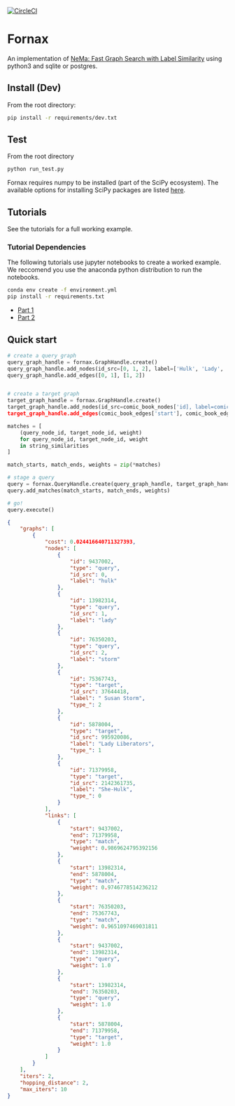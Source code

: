 [![CircleCI](https://circleci.com/gh/CDECatapult/fornax.svg?style=svg&circle-token=2110b6bc1d713698d241fd08ae60cd925e60062f)](https://circleci.com/gh/CDECatapult/fornax)

# Fornax

An implementation of [NeMa: Fast Graph Search with Label Similarity](http://www.vldb.org/pvldb/vol6/p181-khan.pdf) using python3 and sqlite or postgres.

## Install (Dev)

From the root directory:

```bash
pip install -r requirements/dev.txt
``` 

## Test

From the root directory

```bash
python run_test.py
```

Fornax requires numpy to be installed (part of the SciPy ecosystem). 
The available options for installing SciPy packages are listed [here](https://scipy.org/install.html).

## Tutorials

See the tutorials for a full working example.

### Tutorial Dependencies

The following tutorials use jupyter notebooks to create a worked example.
We reccomend you use the anaconda python distribution to run the notebooks.

```bash
conda env create -f environment.yml
pip install -r requirements.txt
```

* [Part 1](https://github.com/CDECatapult/fornax/blob/master/notebooks/tutorial/Tutorial%201%20-%20Creating%20a%20Dataset.ipynb)
* [Part 2](https://github.com/CDECatapult/fornax/blob/master/notebooks/tutorial/Tutorial%202%20-%20Making%20a%20Query.ipynb)

## Quick start

```python
# create a query graph
query_graph_handle = fornax.GraphHandle.create()
query_graph_handle.add_nodes(id_src=[0, 1, 2], label=['Hulk', 'Lady', 'Storm'])
query_graph_handle.add_edges([0, 1], [1, 2])


# create a target graph
target_graph_handle = fornax.GraphHandle.create()
target_graph_handle.add_nodes(id_src=comic_book_nodes['id], label=comic_book_nodes['name'])
target_graph_handle.add_edges(comic_book_edges['start'], comic_book_edges['end'])

matches = [
    (query_node_id, target_node_id, weight) 
    for query_node_id, target_node_id, weight 
    in string_similarities
]

match_starts, match_ends, weights = zip(*matches)

# stage a query
query = fornax.QueryHandle.create(query_graph_handle, target_graph_handle)
query.add_matches(match_starts, match_ends, weights)

# go!
query.execute()
```

```json
{
    "graphs": [
        {
            "cost": 0.024416640711327393,
            "nodes": [
                {
                    "id": 9437002,
                    "type": "query",
                    "id_src": 0,
                    "label": "hulk"
                },
                {
                    "id": 13982314,
                    "type": "query",
                    "id_src": 1,
                    "label": "lady"
                },
                {
                    "id": 76350203,
                    "type": "query",
                    "id_src": 2,
                    "label": "storm"
                },
                {
                    "id": 75367743,
                    "type": "target",
                    "id_src": 37644418,
                    "label": " Susan Storm",
                    "type_": 2
                },
                {
                    "id": 5878004,
                    "type": "target",
                    "id_src": 995920086,
                    "label": "Lady Liberators",
                    "type_": 1
                },
                {
                    "id": 71379958,
                    "type": "target",
                    "id_src": 2142361735,
                    "label": "She-Hulk",
                    "type_": 0
                }
            ],
            "links": [
                {
                    "start": 9437002,
                    "end": 71379958,
                    "type": "match",
                    "weight": 0.9869624795392156
                },
                {
                    "start": 13982314,
                    "end": 5878004,
                    "type": "match",
                    "weight": 0.9746778514236212
                },
                {
                    "start": 76350203,
                    "end": 75367743,
                    "type": "match",
                    "weight": 0.9651097469031811
                },
                {
                    "start": 9437002,
                    "end": 13982314,
                    "type": "query",
                    "weight": 1.0
                },
                {
                    "start": 13982314,
                    "end": 76350203,
                    "type": "query",
                    "weight": 1.0
                },
                {
                    "start": 5878004,
                    "end": 71379958,
                    "type": "target",
                    "weight": 1.0
                }
            ]
        }
    ],
    "iters": 2,
    "hopping_distance": 2,
    "max_iters": 10
}
```
